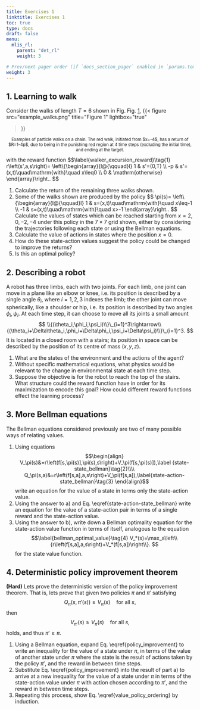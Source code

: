```yaml
---
title: Exercises 1
linktitle: Exercises 1
toc: true
type: docs
draft: false
menu:
  mlis_rl:
    parent: "det_rl"
    weight: 3

# Prev/next pager order (if `docs_section_pager` enabled in `params.toml`)
weight: 3
---
```


## 1. Learning to walk
Consider the walks of length $T=6$ shown in Fig. Fig. [1](#figure-figure-1),
{{< 
figure src="example_walks.png" 
title="Figure 1" 
lightbox="true" 
>}}
<p style="text-align: center; font-size:80%">
Examples of particle walks on a chain. The red walk, initiated from $x=-4$, has a return of $R=1-4p$, due to being in the punishing red region at 4 time steps (excluding the initial time), and ending at the target.
</p>
with the reward function
$$\label{walker_excursion_reward}\tag{1}
r\left(s',a,s\right)=
\left\{\begin{array}{l@{\qquad}l}
1 & s'=(0,T) \\
-p & s'=(x,t)\quad\mathrm{with}\quad x\leq0 \\
0 & \mathrm{otherwise}
\end{array}\right..
$$

1.  Calculate the return of the remaining three walks shown.
2.  Some of the walks shown are produced by the policy
    $$
    \pi(s)=
    \left\\{\begin{array}{l@{\qquad}l}
    1 & s=(x,t)\quad\mathrm{with}\quad x\leq-1 \\\\
    -1 & s=(x,t)\quad\mathrm{with}\quad x>-1
    \end{array}\right..
    $$
    Calculate the values of states which can be reached starting from $x=2,0,-2,-4$ under this policy in the $7\times7$ grid shown, either by considering the trajectories following each state or using the Bellman equations.
3.  Calculate the value of actions in states where the position $x=0$.
4.  How do these state-action values suggest the policy could be changed to 
    improve  the returns?
5.  Is this an optimal policy?

## 2. Describing a robot
A robot has three limbs, each with two joints.
For each limb, one joint can move in a plane like an elbow or knee, i.e. its position is described by a single angle $\theta_i$, where $i=1,2,3$ indexes the limb; the other joint can move spherically, like a shoulder or hip, i.e. its position is described by two angles $\phi_i,\psi_i$.
At each time step, it can choose to move all its joints a small amount
$$
\\{(\theta_i,\phi_i,\psi_i)\\}\_{i=1}^3\rightarrow\\{(\theta_i+\Delta\theta_i,\phi_i+\Delta\phi_i,\psi_i+\Delta\psi_i)\\}\_{i=1}^3.
$$
It is located in a closed room with a stairs; its position in space can be described by the position of its centre of mass $(x,y,z)$.
1.  What are the states of the environment and the actions of the agent?
2.  Without specific mathematical equations, what physics would be relevant to the change
    in environmental state at each time step.
3.  Suppose the objective is for the robot to reach the top of the stairs. 
    What structure could the reward function have in order for its maximization to encode this goal?
    How could different reward functions effect the learning process?

## 3. More Bellman equations
The Bellman equations considered previously are two of many possible ways of relating values.

1.  Using equations 
    $$\begin{align}
    V_\pi(s)&=r\left(f[s,\pi(s)],\pi(s),s\right)+V_\pi(f[s,\pi(s)]),\label  {state-state_bellman}\tag{2}\\\\
    Q_\pi(s,a)&=r\left(f[s,a],a,s\right)+V_\pi(f[s,a]),\label{state-action-state_bellman}\tag{3}
    \end{align}$$
    write an equation for the value of a state in terms only the state-action value.
2.  Using the answer to a) and Eq. \eqref{state-action-state_bellman} write an 
    equation for the value of a state-action pair in terms of a single reward and the  state-action value.
3.  Using the answer to b), write down a Bellman optimality equation for the  
    state-action value function in terms of itself, analogous to the equation
    $$\label{bellman_optimal_value}\tag{4}
    V_*(s)=\max_a\left\\{r\left(f[s,a],a,s\right)+V_*(f[s,a])\right\\}.
    $$ 
    for the state value function.

## 4. Deterministic policy improvement theorem
**(Hard)** Lets prove the deterministic version of the policy improvement theorem.
That is, lets prove that given two policies $\pi$ and $\pi'$ satisfying 
$$\label{policy_improvement}\tag{5}
Q_\pi(s,\pi'(s))\geq V_\pi(s)\quad\mathrm{for}\ \mathrm{all}\ s,
$$
then 
$$\label{value_policy_ordering}\tag{6}
V_{\pi'}(s)\geq V_{\pi}(s)\quad\mathrm{for}\ \mathrm{all}\ s,
$$
holds, and thus $\pi'\geq\pi$.
1.  Using a Bellman equation, expand Eq. \eqref{policy_improvement} to write an 
    inequality for the value of a state under $\pi$, in terms of the value of another state under $\pi$ where the state is the result of actions taken by the policy $\pi'$, and the reward in between time steps.
2.  Substitute Eq. \eqref{policy_improvement} into the result of part a) to arrive at a 
    new inequality for the value of a state under $\pi$ in terms of the state-action value under $\pi$ with action chosen according to $\pi'$, and the reward in between time steps.
3.  Repeating this process, show Eq. \eqref{value_policy_ordering} by induction.